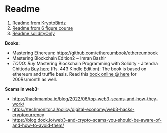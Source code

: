 # Readme

1. [Readme from KryptoBirdz](./README-kryptobirdz.md)
2. [Readme from 6 figure course](./README-6_figure.md)
3. [Readme solidityOnly](./solidity-only.md)

**Books:**
- Mastering Ethereum: https://github.com/ethereumbook/ethereumbook
- Mastering Blockchain Edition2 ~ Imran Bashir
- *TODO: Buy* Mastering Blockchain Programming with Solidity - Jitendra Chittoda [Buy here](https://www.amazon.in/Mastering-Blockchain-Programming-Solidity-production-ready-ebook/dp/B07W5F8S1L) (Rs. 443 Kindle Edition): The book is based on ethereum and truffle basis.  Read this [book online @ here](https://www.packtpub.com) for 200Rs/month as well.

**Scams in web3:**
- https://hackmamba.io/blog/2022/06/top-web3-scams-and-how-they-work/
- https://techmonitor.ai/policy/digital-economy/web3-hacks-cryptocurrency
- https://blog.dock.io/web3-and-crypto-scams-you-should-be-aware-of-and-how-to-avoid-them/
